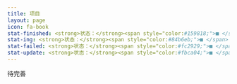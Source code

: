 ```yaml
---
title: 项目
layout: page
icon: fa-book
stat-finished: <strong>状态：</strong><span style="color:#159818;">■ </span> 已完成
stat-ing: <strong>状态：</strong><span style="color:#84b6eb;">■ </span> 进行中
stat-failed: <strong>状态：</strong><span style="color:#fc2929;">■ </span> 已弃坑
stat-update: <strong>状态：</strong><span style="color:#fbca04;">■ </span> 保持更新
---
```


待完善

